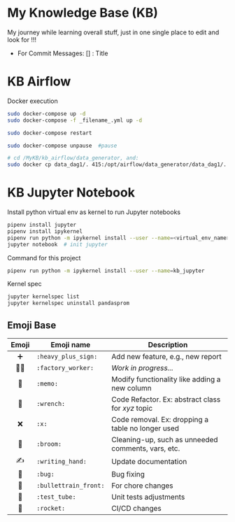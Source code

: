 # My Knowledge Base (KB)
My journey while learning overall stuff, just in one single place to edit and look for !!!

- For Commit Messages: [<Module>] <Topic>: Title


# KB Airflow
Docker execution
```sh
sudo docker-compose up -d
sudo docker-compose -f _filename_.yml up -d

sudo docker-compose restart

sudo docker-compose unpause  #pause

# cd /MyKB/kb_airflow/data_generator, and:
sudo docker cp data_dag1/. 415:/opt/airflow/data_generator/data_dag1/. #kind-of refresh
```



# KB Jupyter Notebook

Install python virtual env as kernel to run Jupyter notebooks
```sh
pipenv install jupyter
pipenv install ipykernel
pipenv run python -m ipykernel install --user --name=<virtual_env_name>
jupyter notebook  # init jupyter
```

Command for this project
```sh
pipenv run python -m ipykernel install --user --name=kb_jupyter
```

Kernel spec
```sh
jupyter kernelspec list
jupyter kernelspec uninstall pandasprom
```


## Emoji Base
| Emoji | Emoji name | Description |
| :------: | -------------- | --------------- |
| :heavy_plus_sign: | `:heavy_plus_sign:` | Add new feature, e.g., new report |
| :factory_worker: | `:factory_worker:` | _Work in progress..._ |
| :memo: | `:memo:` | Modify functionality like adding a new column |
| :wrench: | `:wrench:` | Code Refactor. Ex: abstract class for _xyz_ topic |
| :x: | `:x:` | Code removal. Ex: dropping a table no longer used |
| :broom: | `:broom:` | Cleaning-up, such as unneeded comments, vars, etc. |
| :writing_hand: | `:writing_hand:` | Update documentation |
| :bug: | `:bug:` | Bug fixing |
| :bullettrain_front: | `:bullettrain_front:` | For chore changes |
| :test_tube: | `:test_tube:` | Unit tests adjustments |
| :rocket: | `:rocket:` | CI/CD changes |
